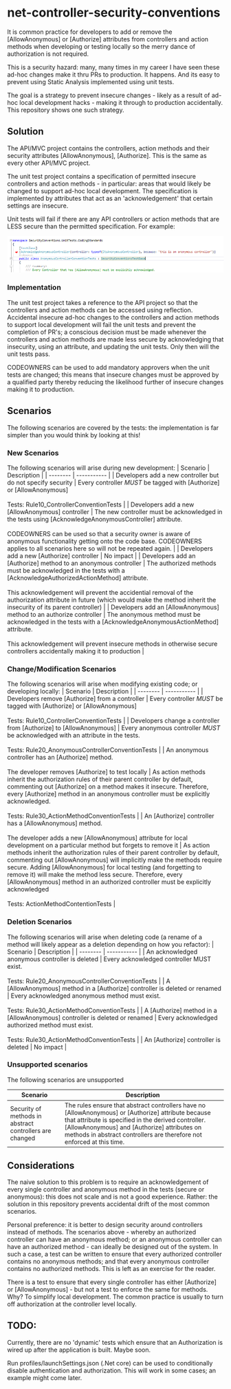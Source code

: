 # net-controller-security-conventions
It is common practice for developers to add or remove the [AllowAnonymous] or [Authorize] attributes from controllers and action methods when developing or testing locally so the merry dance of authorization is not required. 

This is a security hazard: many, many times in my career I have seen these ad-hoc changes make it thru PRs to production. It happens. And its easy to prevent using Static Analysis implemented using unit tests.

The goal is a strategy to prevent insecure changes - likely as a result of ad-hoc local development hacks - making it through to production accidentally. This repository shows one such strategy.

## Solution
The API/MVC project contains the controllers, action methods and their security attributes [AllowAnonymous], [Authorize]. This is the same as every other API/MVC project. 

The unit test project contains a specification of permitted insecure controllers and action methods - in particular: areas that would likely be changed to support ad-hoc local development. The specification is implemented by attributes that act as an 'acknowledgement' that certain settings are insecure.

Unit tests will fail if there are any API controllers or action methods that are LESS secure than the permitted specification. For example: 

![Anonymous Controller Acknowledgement](docs/anonymous-controller.png)

### Implementation
The unit test project takes a reference to the API project so that the controllers and action methods can be accessed using reflection. Accidental insecure ad-hoc changes to the controllers and action methods to support local development will fail the unit tests and prevent the completion of PR's; a conscious decision must be made whenever the controllers and action methods are made less secure by acknowledging that insecurity, using an attribute, and updating the unit tests. Only then will the unit tests pass. 

CODEOWNERS can be used to add mandatory approvers when the unit tests are changed; this means that insecure changes must be approved by a qualified party thereby reducing the likelihood further of insecure changes making it to production. 

## Scenarios
The following scenarios are covered by the tests: the implementation is far simpler than you would think by looking at this! 

### New Scenarios
The following scenarios will arise during new development:
| Scenario | Description | 
| -------- | ----------- |
| Developers add a new controller but do not specify security | Every controller *MUST* be tagged with [Authorize] or [AllowAnonymous]<br><br>Tests: Rule10_ControllerConventionTests |
| Developers add a new [AllowAnonymous] controller | The new controller must be acknowledged in the tests using [AcknowledgeAnonymousController] attribute. <br><br>CODEOWNERS can be used so that a security owner is aware of anonymous functionality getting onto the code base. CODEOWNERS applies to all scenarios here so will not be repeated again. |
| Developers add a new [Authorize] controller | No impact | 
| Developers add an [Authorize] method to an anonymous controller | The authorized methods must be acknowledged in the tests with a [AcknowledgeAuthorizedActionMethod] attribute. <br><br>This acknowledgement will prevent the accidential removal of the authorization attribute in future (which would make the method inherit the insecurity of its parent controller) |
| Developers add an [AllowAnonymous] method to an authorize controller | The anonymous method must be acknowledged in the tests with a [AcknowledgeAnonymousActionMethod] attribute. <br><br>This acknowledgement will prevent insecure methods in otherwise secure controllers accidentally making it to production |

### Change/Modification Scenarios
The following scenarios will arise when modifying existing code; or developing locally:
| Scenario | Description | 
| -------- | ----------- |
| Developers remove [Authorize] from a controller | Every controller *MUST* be tagged with [Authorize] or [AllowAnonymous]<br><br>Tests: Rule10_ControllerConventionTests |
| Developers change a controller from [Authorize] to [AllowAnonymous] | Every anonymous controller *MUST* be acknowledged with an attribute in the tests. <br><br>Tests: Rule20_AnonymousControllerConventionTests |
| An anonymous controller has an [Authorize] method. <br><br>The developer removes [Authorize] to test locally | As action methods inherit the authorization rules of their parent controller by default, commenting out [Authorize] on a method makes it insecure. Therefore, every [Authorize] method in an anonymous controller must be explicitly acknowledged. <br><br>Tests: Rule30_ActionMethodConventionTests |
| An [Authorize] controller has a [AllowAnonymous] method. <br><br>The developer adds a new [AllowAnonymous] attribute for local development on a particular method but forgets to remove it | As action methods inherit the authorization rules of their parent controller by default, commenting out [AllowAnonymous] will implicitly make the methods require secure. Adding [AllowAnonymous] for local testing (and forgetting to remove it) will make the method less secure. Therefore, every [AllowAnonymous] method in an authorized controller must be explicitly acknowledged <br><br>Tests: ActionMethodContentionTests |

### Deletion Scenarios
The following scenarios will arise when deleting code (a rename of a method will likely appear as a deletion depending on how you refactor):
| Scenario | Description | 
| -------- | ----------- |
| An acknowledged anonymous controller is deleted | Every acknowledged controller MUST exist. <br><br>Tests: Rule20_AnonymousControllerConventionTests |
| A [AllowAnonymous] method in a [Authorize] controller is deleted or renamed | Every acknowledged anonymous method must exist. <br><br>Tests: Rule30_ActionMethodConventionTests |
| A [Authorize] method in a [AllowAnonymous] controller is deleted or renamed | Every acknowledged authorized method must exist. <br><br>Tests: Rule30_ActionMethodConventionTests |
| An [Authorize] controller is deleted | No impact |

### Unsupported scenarios
The following scenarios are unsupported

| Scenario | Description |
| -------- | ----------- |
| Security of methods in abstract controllers are changed | The rules ensure that abstract controllers have no  [AllowAnonymous] or [Authorize] attribute because that attribute is specified in the derived controller. [AllowAnonymous] and [Authorize] attributes on methods in abstract controllers are therefore not enforced at this time. |

## Considerations
The naive solution to this problem is to require an acknowledgement of every single controller and anonymous method in the tests (secure or anonymous): this does not scale and is not a good experience. Rather: the solution in this repository prevents accidental drift of the most common scenarios. 

Personal preference: it is better to design security around controllers instead of methods. The scenarios above - whereby an authorized controller can have an anonymous method; or an anonymous controller can have an authorized method - can ideally be designed out of the system. In such a case, a test can be written to ensure that every authorized controller contains no anonymous methods; and that every anonymous controller contains no authorized methods. This is left as an exercise for the reader. 

There is a test to ensure that every single controller has either [Authorize] or [AllowAnonymous] - but not a test to enforce the same for methods. Why? To simplify local development. The common practice is usually to turn off authorization at the controller level locally.

## TODO:
Currently, there are no 'dynamic' tests which ensure that an Authorization is wired up after the application is built. Maybe soon. 

Run profiles/launchSettings.json (.Net core) can be used to conditionally disable authentication and authorization. This will work in some cases; an example might come later. 

